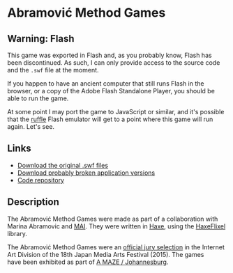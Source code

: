 # Abramović Method Games

## Warning: Flash

This game was exported in Flash and, as you probably know, Flash has been discontinued. As such, I can only provide access to the source code and the `.swf` file at the moment.

If you happen to have an ancient computer that still runs Flash in the browser, or a copy of the Adobe Flash Standalone Player, you should be able to run the game.

At some point I may port the game to JavaScript or similar, and it's possible that the [ruffle](https://ruffle.rs/) Flash emulator will get to a point where this game will run again. Let's see.

## Links

* [Download the original .swf files](https://github.com/pippinbarr/abramovic-method-games/releases/tag/swf)
* [Download probably broken application versions](https://github.com/pippinbarr/abramovic-method-games/releases/tag/applications)
* [Code repository](https://github.com/pippinbarr/abramovic-method-games/)

## Description
The Abramović Method Games were made as part of a collaboration with Marina Abramovic and [MAI](http://www.mai-hudson.org/). They were written in [Haxe](http://haxe.org/), using the [HaxeFlixel](http://www.haxeflixel.com/) library.

The Abramović Method Games were an [official jury selection](http://j-mediaarts.jp/dl/awards/18jmaf_recommend_en_1128.pdf) in the Internet Art Division of the 18th Japan Media Arts Festival (2015). The games have been exhibited as part of [A MAZE / Johannesburg](http://www.amaze-johannesburg.co.za/).
